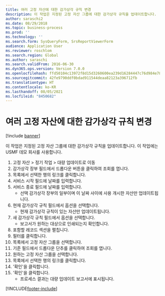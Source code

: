```yaml
---
title: 여러 고정 자산에 대한 감가상각 규칙 변경
description: 이 작업은 지정된 고정 자산 그룹에 대한 감가상각 규칙을 업데이트합니다.
author: saraschi2
ms.date: 08/29/2018
ms.topic: business-process
ms.prod: ''
ms.technology: ''
ms.search.form: SysQueryForm, SrsReportViewerForm
audience: Application User
ms.reviewer: roschlom
ms.search.region: Global
ms.author: saraschi
ms.search.validFrom: 2016-06-30
ms.dyn365.ops.version: Version 7.0.0
ms.openlocfilehash: ffd50104c13972f8d15d3260600ea239d16284447c76d984e78f4aaa4bc08cab
ms.sourcegitcommit: 42fe9790ddf0bdad911544deaa82123a396712fb
ms.translationtype: HT
ms.contentlocale: ko-KR
ms.lasthandoff: 08/05/2021
ms.locfileid: "8450682"
---
```

# <a name="change-depreciation-conventions-for-multiple-fixed-assets"></a>여러 고정 자산에 대한 감가상각 규칙 변경

[!include [banner](../../includes/banner.md)]

이 작업은 지정된 고정 자산 그룹에 대한 감가상각 규칙을 업데이트합니다. 이 작업에는 USMF 데모 회사를 사용합니다.

1. 고정 자산 > 정기 작업 > 대량 업데이트로 이동
2. 감가상각 장부 필드에서 드롭다운 버튼을 클릭하여 조회를 엽니다.
3. 목록에서 선택한 행의 링크를 클릭합니다.
4. 서비스 시작 필드에 날짜를 입력합니다.
5. 서비스 종료 필드에 날짜를 입력합니다.
    * 선택 감가상각 장부의 일부이며 이 날짜 사이에 사용 개시한 자산만 업데이트됩니다.  
6. 현재 감가상각 규칙 필드에서 옵션을 선택합니다.
    * 현재 감가상각 규칙이 있는 자산만 업데이트됩니다.  
7. 새 감가상각 규칙 필드에서 옵션을 선택합니다.
    * 보고서가 원하는 대상으로 인쇄되는지 확인합니다.  
8. 포함할 레코드 섹션을 펼칩니다.
9. 필터를 클릭합니다.
10. 목록에서 고정 자산 그룹을 선택합니다.
11. 기준 필드에서 드롭다운 단추를 클릭하여 조회를 엽니다.
12. 원하는 고정 자산 그룹을 선택합니다.
13. 목록에서 선택한 행의 링크를 클릭합니다.
14. '확인'을 클릭합니다.
15. '확인'을 클릭합니다.
    *  프로세스 결과는 대량 업데이트 보고서에 표시됩니다.     



[!INCLUDE[footer-include](../../../includes/footer-banner.md)]